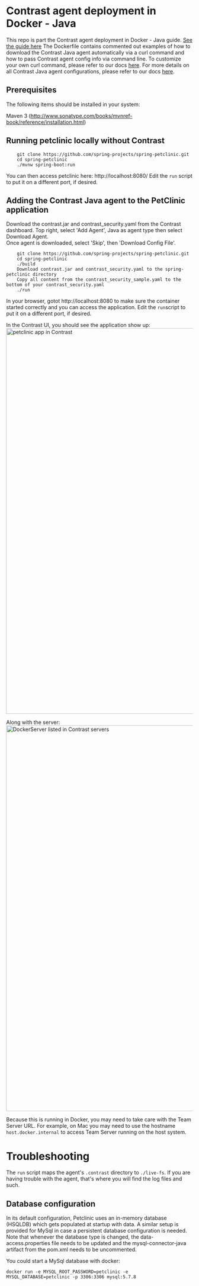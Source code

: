 # Contrast agent deployment in Docker - Java
This repo is part the Contrast agent deployment in Docker - Java guide.
<a href="https://drive.google.com/file/d/1dlQDUVe1hSZsU8y4A9I1xgQpCYtW79z7/view?usp=sharing">See the guide here</a>
The Dockerfile contains commented out examples of how to download the Contrast Java agent automatically via a curl command and how to pass Contrast agent config info via command line. To customize your own curl command, please refer to our docs <a href="https://docs.contrastsecurity.com/tools-apiaccess.html">here</a>. For more details on all Contrast Java agent configurations, please refer to our docs <a href="https://docs.contrastsecurity.com/installation-javaconfig.html">here</a>. 

## Prerequisites
The following items should be installed in your system:

Maven 3 (http://www.sonatype.com/books/mvnref-book/reference/installation.html)

## Running petclinic locally without Contrast
```
	git clone https://github.com/spring-projects/spring-petclinic.git
	cd spring-petclinic
	./mvnw spring-boot:run
```
You can then access petclinic here: http://localhost:8080/
Edit the `run` script to put it on a different port, if desired.

## Adding the Contrast Java agent to the PetClinic application

Download the contrast.jar and contrast_security.yaml from the Contrast dashboard.
Top right, select 'Add Agent', Java as agent type then select Download Agent.  
Once agent is downloaded, select 'Skip', then 'Download Config File'.

```
	git clone https://github.com/spring-projects/spring-petclinic.git
	cd spring-petclinic
	./build
	Download contrast.jar and contrast_security.yaml to the spring-petclinic directory
	Copy all content from the contrast_security_sample.yaml to the bottom of your contrast_security.yaml
	./run
```

In your browser, gotot http://localhost:8080 to make sure the container started correctly and you
can access the application. Edit the `run`script to put it on a different port, if desired.

In the Contrast UI, you should see the application show up:
<img width="1042" alt="petclinic app in Contrast" src="https://drive.google.com/file/d/1wijNYvsJm36DrF9iDyhhZWU1jgck-_To/view?usp=sharing">

Along with the server:
<img width="1042" alt="DockerServer listed in Contrast servers" src="https://drive.google.com/open?id=1CafXUw4qxDWqEIyYpfwwhWFIpEZ1-vr1">

Because this is running in Docker, you may need to take care with the
Team Server URL.  For example, on Mac you may need to use the hostname
`host.docker.internal` to access Team Server running on the host system.

# Troubleshooting

The `run` script maps the agent's `.contrast` directory to `./live-fs`.  If
you are having trouble with the agent, that's where you will find the log files
and such.

## Database configuration

In its default configuration, Petclinic uses an in-memory database (HSQLDB) which
gets populated at startup with data. A similar setup is provided for MySql in case a persistent database configuration is needed.
Note that whenever the database type is changed, the data-access.properties file needs to be updated and the mysql-connector-java artifact from the pom.xml needs to be uncommented.

You could start a MySql database with docker:

```
docker run -e MYSQL_ROOT_PASSWORD=petclinic -e MYSQL_DATABASE=petclinic -p 3306:3306 mysql:5.7.8
```
